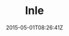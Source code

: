 ---
title: "Inle"
date: 2015-05-01T08:26:41Z
draft: false
description: ""
type: post
region: "Southeast Asia"
country: "Burma (Myanmar)"
thumbnail: "inle-1.jpg"
---